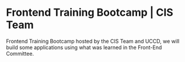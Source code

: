 # Frontend Training Bootcamp | CIS Team

Frontend Training Bootcamp hosted by the CIS Team and UCCD, we will build some applications using what was learned in the Front-End Committee.
